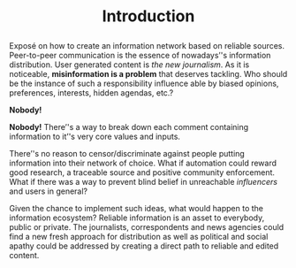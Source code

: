 
# <p align="center">Introduction</p></h1>
<p>

Exposé on how to create an information network based on reliable sources. Peer-to-peer communication is the essence  of nowadays’'s information distribution. User generated content is <em>_the new journalism</em>_. As it is noticeable, <strong>**misinformation is a problem</strong>** that deserves tackling. Who should be the instance of such a responsibility influence able  by biased opinions, preferences, interests, hidden agendas, etc.?</p>
<p><strong>Nobody!</strong> 

**Nobody!** There’'s a way to break down each comment containing information to it’'s very core values and inputs.</p>
<p>

There’'s no reason to censor/discriminate against people putting information into their network of choice. What if automation could reward good research, a traceable source and positive community enforcement. What if there was a way to prevent blind belief in unreachable <em>_influencers</em>_ and users in general?</p>
<p>

Given the chance to implement such ideas, what would happen to the information ecosystem? Reliable information is an asset to everybody, public or private. The journalists, correspondents  and news agencies could find a new fresh approach for distribution as well as political and social apathy could be addressed by creating a direct path to reliable and edited content.</p>
  
<!--stackedit_data:
eyJoaXN0b3J5IjpbMTYyNzk4ODM3NSwtMTkwMDg2MTg5NywyMD
k5NzMwNTU4XX0=
-->